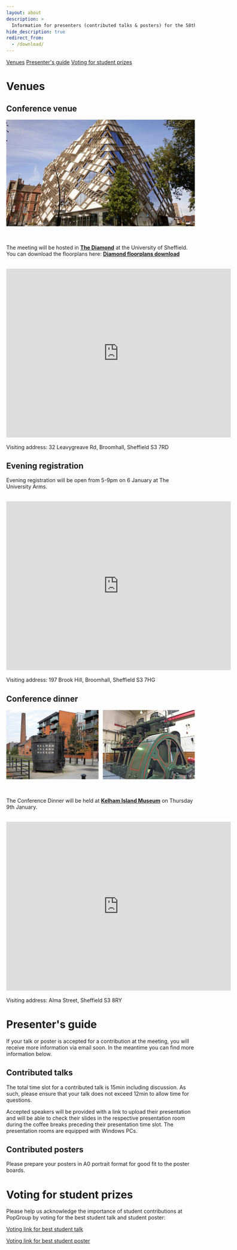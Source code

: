 ```yaml
---
layout: about
description: >
  Information for presenters (contributed talks & posters) for the 58th Population Genetics Group meeting
hide_description: true
redirect_from:
  - /download/
---
```


[Venues](#venues) [Presenter's guide](#presenter's-guide) [Voting for student prizes](#voting-for-student-prizes)

# Venues

## Conference venue

![Diamond](/assets/img/Diamond.png)  

<br/>

The meeting will be hosted in **[The Diamond](https://www.sheffield.ac.uk/library/buildings/diamond)** at the University of Sheffield. You can download the floorplans here: <a href="https://drive.google.com/file/d/1A4fADX8T0AIZIbIBYOywZJbCbp6pkMrE/view?usp=sharing" target="_blank">**Diamond floorplans download**</a>

<br/>

<iframe src="https://www.google.com/maps/embed?pb=!1m18!1m12!1m3!1d2379.84938545933!2d-1.4819343000000003!3d53.381744299999994!2m3!1f0!2f0!3f0!3m2!1i1024!2i768!4f13.1!3m3!1m2!1s0x48797881e28b3e81%3A0x611c9522ca2169ed!2sThe%20Diamond!5e0!3m2!1sen!2suk!4v1734009800685!5m2!1sen!2suk" width="600" height="450" style="border:0;" allowfullscreen="" loading="lazy" referrerpolicy="no-referrer-when-downgrade"></iframe>

Visiting address: 32 Leavygreave Rd, Broomhall, Sheffield S3 7RD

## Evening registration

Evening registration will be open from 5-9pm on 6 January at The University Arms.

<br/>

<iframe src="https://www.google.com/maps/embed?pb=!1m18!1m12!1m3!1d2379.849989085734!2d-1.4854161000000001!3d53.3817335!2m3!1f0!2f0!3f0!3m2!1i1024!2i768!4f13.1!3m3!1m2!1s0x487978827a6a9491%3A0x27bd476f62f6de6!2sUniversity%20Arms!5e0!3m2!1sen!2suk!4v1736159759690!5m2!1sen!2suk" width="600" height="450" style="border:0;" allowfullscreen="" loading="lazy" referrerpolicy="no-referrer-when-downgrade"></iframe>

Visiting address: 197 Brook Hill, Broomhall, Sheffield S3 7HG


## Conference dinner

![Conference dinner at Kelham Island Museum](/assets/img/dinner.png)

<br/>

The Conference Dinner will be held at **[Kelham Island Museum](https://www.sheffieldmuseums.org.uk/visit-us/kelham-island-museum/)** on Thursday 9th January.

<br/>

<iframe src="https://www.google.com/maps/embed?pb=!1m18!1m12!1m3!1d2379.4114713479353!2d-1.4722883000000002!3d53.389579000000005!2m3!1f0!2f0!3f0!3m2!1i1024!2i768!4f13.1!3m3!1m2!1s0x4879787c59f24ae5%3A0x2196035ff15a959f!2sKelham%20Island%20Museum!5e0!3m2!1sen!2suk!4v1734008639544!5m2!1sen!2suk" width="600" height="450" style="border:0;" allowfullscreen="" loading="lazy" referrerpolicy="no-referrer-when-downgrade"></iframe>

Visiting address: Alma Street, Sheffield S3 8RY


# Presenter's guide

If your talk or poster is accepted for a contribution at the meeting, you will receive more information via email soon. In the meantime you can find more information below.

## Contributed talks

The total time slot for a contributed talk is 15min including discussion. As such, please ensure that your talk does not exceed 12min to allow time for questions.

Accepted speakers will be provided with a link to upload their presentation and will be able to check their slides in the respective presentation room during the coffee breaks preceding their presentation time slot. The presentation rooms are equipped with Windows PCs. 

## Contributed posters

Please prepare your posters in A0 portrait format for good fit to the poster boards. 

# Voting for student prizes

Please help us acknowledge the importance of student contributions at PopGroup by voting for the best student talk and student poster:

[Voting link for best student talk](https://forms.gle/75xWXD9yTioNXb2P8)

[Voting link for best student poster](https://forms.gle/Uw4SwYtBAxiHZwFu8)
